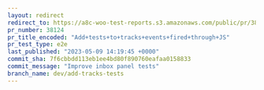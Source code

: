 ```yaml
---
layout: redirect
redirect_to: https://a8c-woo-test-reports.s3.amazonaws.com/public/pr/38124/e2e/index.html
pr_number: 38124
pr_title_encoded: "Add+tests+to+tracks+events+fired+through+JS"
pr_test_type: e2e
last_published: "2023-05-09 14:19:45 +0000"
commit_sha: 7f6cbbdd113eb1ee4bd80f890760eafaa0158833
commit_message: "Improve inbox panel tests"
branch_name: dev/add-tracks-tests
---
```

